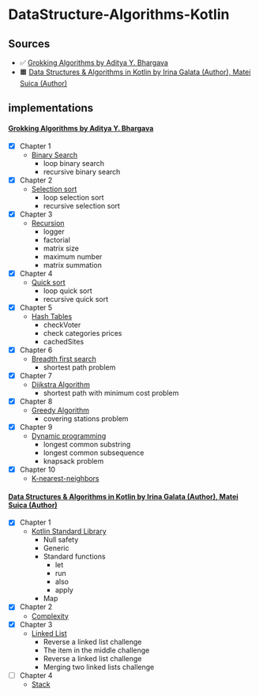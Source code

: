# DataStructure-Algorithms-Kotlin
## Sources
- :white_check_mark: [Grokking Algorithms by Aditya Y. Bhargava](https://www.amazon.com/Grokking-Algorithms-illustrated-programmers-curious/dp/1617292230)
- :orange_square: [Data Structures & Algorithms in Kotlin by Irina Galata (Author), Matei Suica (Author)](https://www.amazon.com/Data-Structures-Algorithms-Kotlin-First/dp/1942878915)

## implementations
#### [Grokking Algorithms by Aditya Y. Bhargava](https://www.amazon.com/Grokking-Algorithms-illustrated-programmers-curious/dp/1617292230)
- [x] Chapter 1 
    - [Binary Search](src/main/grokking_al_book/chapter_1/BinarySearch.kt)
       - loop binary search
       - recursive binary search
- [x] Chapter 2
    - [Selection sort](src/main/grokking_al_book/chapter_2/SelectionSort.kt)
       - loop selection sort
       - recursive selection sort
- [x] Chapter 3
    - [Recursion](src/main/grokking_al_book/chapter_3/Recursion.kt)
       - logger
       - factorial
       - matrix size
       - maximum number
       - matrix summation
- [x] Chapter 4
    - [Quick sort](src/main/grokking_al_book/chapter_4/QuickSort.kt)
       - loop quick sort
       - recursive quick sort
- [x] Chapter 5
    - [Hash Tables](src/main/grokking_al_book/chapter_5/HashTables.kt)
       - checkVoter
       - check categories prices
       - cachedSites
- [x] Chapter 6
    - [Breadth first search](src/main/grokking_al_book/chapter_6/Breadth-first-search.kt)
       - shortest path problem
- [x] Chapter 7
    - [Dijkstra Algorithm](src/main/grokking_al_book/chapter_7/Dijkstra-Algorithm.kt) 
       - shortest path with minimum cost problem
- [x] Chapter 8
    - [Greedy Algorithm](src/main/grokking_al_book/chapter_8/Greedy-Algorithm.kt)
       - covering stations problem
- [x] Chapter 9
    - [Dynamic programming](src/main/grokking_al_book/chapter_9/Dynamic-Programming.kt)
      - longest common substring
      - longest common subsequence
      - knapsack problem
- [x] Chapter 10
     - [K-nearest-neighbors](src/main/grokking_al_book/chapter_10/K-nearest-neighbors.kt)

#### [Data Structures & Algorithms in Kotlin by Irina Galata (Author), Matei Suica (Author)](https://www.amazon.com/Data-Structures-Algorithms-Kotlin-First/dp/1942878915)
- [x] Chapter 1
    - [Kotlin Standard Library](src/main/data_Structures_algorithms_in_kotlin_book/ch1_01_kotlin_and_kotlin_standard_library)
      - Null safety
      - Generic
      - Standard functions
        - let
        - run
        - also
        - apply
      - Map
- [x] Chapter 2
    - [Complexity](src/main/data_Structures_algorithms_in_kotlin_book/ch2_02_Complexity)
- [x] Chapter 3
    - [Linked List](src/main/data_Structures_algorithms_in_kotlin_book/ch3_03_Linked_List)
      - Reverse a linked list challenge
      - The item in the middle challenge
      - Reverse a linked list challenge
      - Merging two linked lists challenge
- [ ] Chapter 4
    - [Stack](src/main/data_Structures_algorithms_in_kotlin_book/ch4_04_Stack)

              